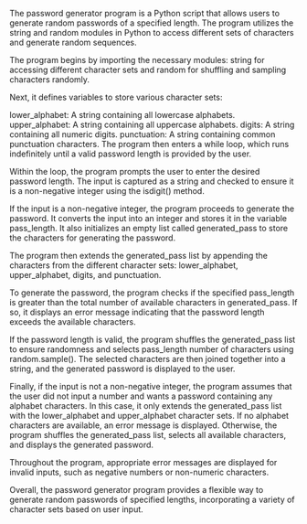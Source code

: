The password generator program is a Python script that allows users to generate random passwords of a specified length. The program utilizes the string and random modules in Python to access different sets of characters and generate random sequences.

The program begins by importing the necessary modules: string for accessing different character sets and random for shuffling and sampling characters randomly.

Next, it defines variables to store various character sets:

lower_alphabet: A string containing all lowercase alphabets.
upper_alphabet: A string containing all uppercase alphabets.
digits: A string containing all numeric digits.
punctuation: A string containing common punctuation characters.
The program then enters a while loop, which runs indefinitely until a valid password length is provided by the user.

Within the loop, the program prompts the user to enter the desired password length. The input is captured as a string and checked to ensure it is a non-negative integer using the isdigit() method.

If the input is a non-negative integer, the program proceeds to generate the password. It converts the input into an integer and stores it in the variable pass_length. It also initializes an empty list called generated_pass to store the characters for generating the password.

The program then extends the generated_pass list by appending the characters from the different character sets: lower_alphabet, upper_alphabet, digits, and punctuation.

To generate the password, the program checks if the specified pass_length is greater than the total number of available characters in generated_pass. If so, it displays an error message indicating that the password length exceeds the available characters.

If the password length is valid, the program shuffles the generated_pass list to ensure randomness and selects pass_length number of characters using random.sample(). The selected characters are then joined together into a string, and the generated password is displayed to the user.

Finally, if the input is not a non-negative integer, the program assumes that the user did not input a number and wants a password containing any alphabet characters. In this case, it only extends the generated_pass list with the lower_alphabet and upper_alphabet character sets. If no alphabet characters are available, an error message is displayed. Otherwise, the program shuffles the generated_pass list, selects all available characters, and displays the generated password.

Throughout the program, appropriate error messages are displayed for invalid inputs, such as negative numbers or non-numeric characters.

Overall, the password generator program provides a flexible way to generate random passwords of specified lengths, incorporating a variety of character sets based on user input.

